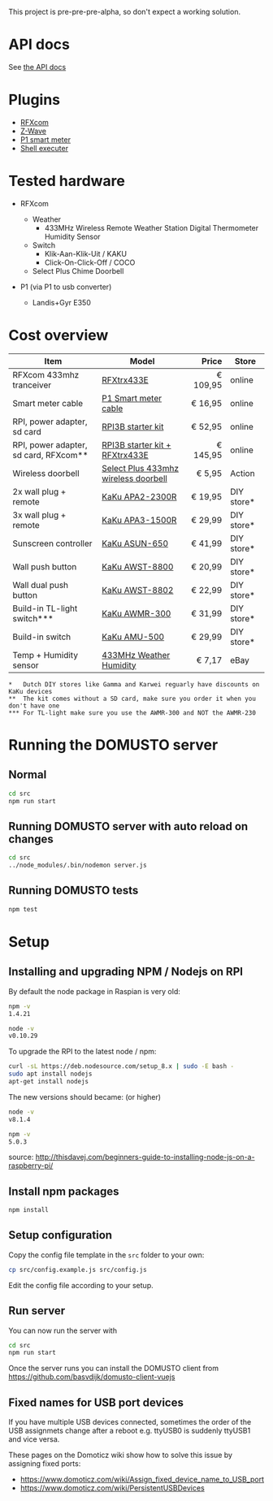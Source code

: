 This project is pre-pre-pre-alpha, so don't expect a working solution.

# API docs

See [the API docs](API.MD)

# Plugins
- [RFXcom](src/plugins/domusto-rfxcom)
- [Z-Wave](src/plugins/domusto-zwave)
- [P1 smart meter](src/plugins/domusto-p1)
- [Shell executer](src/plugins/domusto-shell)

# Tested hardware
- RFXcom
  - Weather
    - 433MHz Wireless Remote Weather Station Digital Thermometer Humidity Sensor
  - Switch
    - Klik-Aan-Klik-Uit / KAKU
    - Click-On-Click-Off / COCO
  - Select Plus Chime Doorbell

- P1 (via P1 to usb converter)
  - Landis+Gyr E350

# Cost overview
| Item                                  | Model                                                                                                                                                                                   |    Price | Store      |
|---------------------------------------|-----------------------------------------------------------------------------------------------------------------------------------------------------------------------------------------|---------:|------------|
| RFXcom 433mhz tranceiver              | [RFXtrx433E](http://www.rfxcom.com/epages/78165469.sf/nl_NL/?ObjectPath=/Shops/78165469/Categories/Transceivers)                                                                        | € 109,95 | online     |
| Smart meter cable                     | [P1 Smart meter cable](https://www.sossolutions.nl/slimme-meter-kabel)                                                                                                                  |  € 16,95 | online     |
| RPI, power adapter, sd card           | [RPI3B starter kit](https://www.sossolutions.nl/raspberry-pi-3b-starterkit)                                                                                                             |  € 52,95 | online     |
| RPI, power adapter, sd card, RFXcom** | [RPI3B starter kit + RFXtrx433E](https://www.sossolutions.nl/rfxcom-e-domoticz-starter-met-raspberry-pi3b)                                                                              | € 145,95 | online     |
| Wireless doorbell                     | [Select Plus 433mhz wireless doorbell](https://www.action.com/nl-nl/p/select-plus-draadloze-deurbel/)                                                                                   |   € 5,95 | Action     |
| 2x wall plug + remote                 | [KaKu APA2-2300R](https://www.klikaanklikuit.nl/nl/apa2-2300r-2-kanaals-afstandsbediening-stekkerdoos-schakelaars.html)                                                                 |  € 19,95 | DIY store* |
| 3x wall plug + remote                 | [KaKu APA3-1500R](https://www.klikaanklikuit.nl/nl/apa3-1500r-starterset.html)                                                                                                          |  € 29,99 | DIY store* |
| Sunscreen controller                  | [KaKu ASUN-650](https://www.klikaanklikuit.nl/nl/asun-650-schakelaar-voor-zonwering.html)                                                                                               |  € 41,99 | DIY store* |
| Wall push button                      | [KaKu AWST-8800](https://www.klikaanklikuit.nl/nl/awst-8800-draadloze-wandschakelaar.html)                                                                                              |  € 20,99 | DIY store* |
| Wall dual push button                 | [KaKu AWST-8802](https://www.klikaanklikuit.nl/nl/awst-8802-dubbele-draadloze-wandschakelaar.html)                                                                                      |  € 22,99 | DIY store* |
| Build-in TL-light switch***           | [KaKu AWMR-300](https://www.klikaanklikuit.nl/nl/awmr-300-mini-inbouw-schakelaar.html)                                                                                                  |  € 31,99 | DIY store* |
| Build-in switch                       | [KaKu AMU-500](https://www.klikaanklikuit.nl/nl/amu-500-universele-schakelaar.html)                                                                                                     |  € 29,99 | DIY store* |
| Temp + Humidity sensor                | [433MHz Weather Humidity](http://www.ebay.nl/itm/Wireless-Temp-Alert-Thermometer-Hygrometer-Meter-433MHz-Temperature-Humidity-NEW-/182558019276?hash=item2a814e4ecc:g:W7cAAOSwdGFY2hlG) |   € 7,17 | eBay       |

```
*   Dutch DIY stores like Gamma and Karwei reguarly have discounts on KaKu devices
**  The kit comes without a SD card, make sure you order it when you don't have one
*** For TL-light make sure you use the AWMR-300 and NOT the AWMR-230
```

# Running the DOMUSTO server

## Normal

```bash
cd src
npm run start
```

## Running DOMUSTO server with auto reload on changes
```bash
cd src
../node_modules/.bin/nodemon server.js
```

## Running DOMUSTO tests
```bash
npm test
```

# Setup

## Installing and upgrading NPM / Nodejs on RPI

By default the node package in Raspian is very old:

```bash
npm -v
1.4.21
```

```bash
node -v
v0.10.29
```

To upgrade the RPI to the latest node / npm:

```bash
curl -sL https://deb.nodesource.com/setup_8.x | sudo -E bash -
sudo apt install nodejs
apt-get install nodejs
```

The new versions should became: (or higher)
```bash
node -v
v8.1.4
```

```bash
npm -v
5.0.3
```

source: http://thisdavej.com/beginners-guide-to-installing-node-js-on-a-raspberry-pi/

## Install npm packages

```bash
npm install
```

## Setup configuration

Copy the config file template in the `src` folder to your own:

``` bash
cp src/config.example.js src/config.js
```

Edit the config file according to your setup.

## Run server

You can now run the server with
```bash
cd src
npm run start
```

Once the server runs you can install the DOMUSTO client from https://github.com/basvdijk/domusto-client-vuejs

## Fixed names for USB port devices

If you have multiple USB devices connected, sometimes the order of the USB assignmets change after a reboot e.g. ttyUSB0 is suddenly ttyUSB1 and vice versa.

These pages on the Domoticz wiki show how to solve this issue by assigning fixed ports:

- https://www.domoticz.com/wiki/Assign_fixed_device_name_to_USB_port
- https://www.domoticz.com/wiki/PersistentUSBDevices